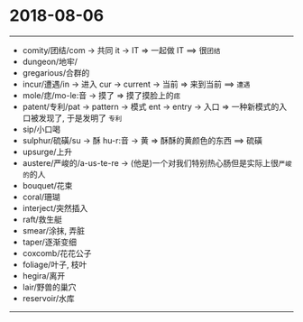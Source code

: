# 2018-08-06

---

- comity/团结/com -> 共同 it -> IT => 一起做 IT ==> 很`团结`
- dungeon/地牢/
- gregarious/合群的
- incur/遭遇/in -> 进入 cur -> current -> 当前 => 来到当前 ==> `遭遇`
- mole/痣/mo-le:音 -> 摸了 => 摸了摸脸上的`痣`
- patent/专利/pat -> pattern -> 模式 ent -> entry -> 入口 => 一种新模式的入口被发现了, 于是发明了 `专利`
- sip/小口喝
- sulphur/硫磺/su -> 酥 hu-r:音 -> 黄 => 酥酥的黄颜色的东西 ==> 硫磺
- upsurge/上升
- austere/严峻的/a-us-te-re -> (他是)一个对我们特别热心肠但是实际上很`严峻的`的人
- bouquet/花束
- coral/珊瑚
- interject/突然插入
- raft/救生艇
- smear/涂抹, 弄脏
- taper/逐渐变细
- coxcomb/花花公子
- foliage/叶子, 枝叶
- hegira/离开
- lair/野兽的巢穴
- reservoir/水库

---
